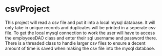 # csvProject
This project will read a csv file and put it into a local mysql database. It will only take in unique records and duplicates will be printed in a seperate csv file. To get the local mysql connection to work the user will have to access the employeeeDAO class and enter their sql username and password there. There is a threaded class to handle larger csv files to ensure a decent amount of time is saved when making the csv file into the mysql database.
